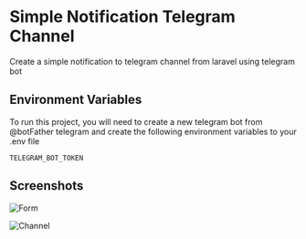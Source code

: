 
# Simple Notification Telegram Channel

Create a simple notification to telegram channel from laravel using telegram bot



## Environment Variables

To run this project, you will need to create a new telegram bot from @botFather telegram and create the following environment variables to your .env file

`TELEGRAM_BOT_TOKEN`
  
## Screenshots

![Form](https://raw.github.com/erastimothy/telegram-notif-channel-laravel/main/public/image/form.png)

![Channel](https://raw.github.com/erastimothy/telegram-notif-channel-laravel/main/public/image/telegram-channel.png)

  
